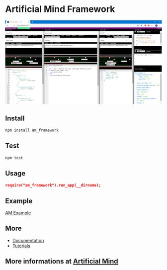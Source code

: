 # Artificial Mind Framework

![Web Client GUI](https://github.com/Pioryd/am_framework/blob/master/.github/web_client.png)

## Install

```powershell
npm install am_framework
```

## Test

```powershell
npm test
```

## Usage

```json
require("am_framework").run_app(__dirname);
```

## Example

[AM Example](https://github.com/Pioryd/am_example)

## More

- [Documentation](https://pioryd.github.io/)
- [Tutorials](https://pioryd.github.io/)

## More informations at [Artificial Mind](https://pioryd.github.io/)
